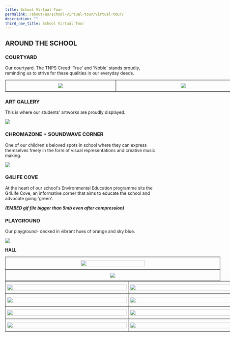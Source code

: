 ```yaml
---
title: School Virtual Tour
permalink: /about-us/school-virtual-tour/virtual-tour/
description: ""
third_nav_title: School Virtual Tour
---
```

AROUND THE SCHOOL
-----------------

### COURTYARD

Our courtyard. The TNPS Creed 'True' and 'Noble' stands proudly, reminding us to strive for these qualities in our everyday deeds.


<style type="text/css">
.tg  {border-collapse:collapse;border-spacing:0;margin:0px auto;}
.tg td{border-color:black;border-style:solid;border-width:1px;font-family:Arial, sans-serif;font-size:14px;
  overflow:hidden;padding:10px 5px;word-break:normal;}
.tg th{border-color:black;border-style:solid;border-width:1px;font-family:Arial, sans-serif;font-size:14px;
  font-weight:normal;overflow:hidden;padding:10px 5px;word-break:normal;}
.tg .tg-nrix{text-align:center;vertical-align:middle}
</style>
<table class="tg" style="undefined;table-layout: fixed; width: 800px">
<colgroup>
<col style="width: 360px">
<col style="width: 440px">
</colgroup>
<tbody>
  <tr>
    <td class="tg-nrix"><img src="/images/Virtual%20Tour_1.jpeg"></td>
    <td class="tg-nrix"><img src="/images/giphy-min.gif"></td>
  </tr>
</tbody>
</table>

### ART GALLERY

This is where our students' artworks are proudly displayed.

![](/images/ArtGallery.gif)


### CHROMAZONE + SOUNDWAVE CORNER

One of our children's beloved spots in school where they can express themselves freely in the form of visual representations and creative music making.

![](/images/Chromazone_Soundwave%20Corner-min.gif)


### G4LIFE COVE

At the heart of our school's Environmental Education programme sits the G4Life Cove, an informative corner that aims to educate the school and advocate going 'green'.

***(EMBED gif file bigger than 5mb even after compression)***


### PLAYGROUND

Our playground- decked in vibrant hues of orange and sky blue.

![](/images/Playground-min.gif)

**HALL**

<style type="text/css">
.tg  {border-collapse:collapse;border-spacing:0;margin:0px auto;}
.tg td{border-color:black;border-style:solid;border-width:1px;font-family:Arial, sans-serif;font-size:14px;
  overflow:hidden;padding:10px 5px;word-break:normal;}
.tg th{border-color:black;border-style:solid;border-width:1px;font-family:Arial, sans-serif;font-size:14px;
  font-weight:normal;overflow:hidden;padding:10px 5px;word-break:normal;}
.tg .tg-nrix{text-align:center;vertical-align:middle}
</style>
<table class="tg" style="undefined;table-layout: fixed; width: 700px">
<colgroup>
<col style="width: 700px">
</colgroup>
<tbody>
  <tr>
    <td class="tg-nrix"><img src="/images/Hall_1.jpeg" 
     style="width:55%">
</td>
  </tr>
  <tr>
    <td class="tg-nrix"><img src="/images/Hall_2.jpeg"></td>
  </tr>
</tbody>
</table>

<style type="text/css">
.tg  {border-collapse:collapse;border-spacing:0;margin:0px auto;}
.tg td{border-color:black;border-style:solid;border-width:1px;font-family:Arial, sans-serif;font-size:14px;
  overflow:hidden;padding:10px 5px;word-break:normal;}
.tg th{border-color:black;border-style:solid;border-width:1px;font-family:Arial, sans-serif;font-size:14px;
  font-weight:normal;overflow:hidden;padding:10px 5px;word-break:normal;}
.tg .tg-nrix{text-align:center;vertical-align:middle}
</style>
<table class="tg" style="undefined;table-layout: fixed; width: 800px">
<colgroup>
<col style="width: 400px">
<col style="width: 400px">
</colgroup>
<tbody>
  <tr>
    <td class="tg-nrix"><img src="/images/ISH%20Building_1.jpeg" 
     style="width:100%"></td>
    <td class="tg-nrix"><img src="/images/ISH%20Building_2.jpeg" 
     style="width:100%"></td>
  </tr>
  <tr>
    <td class="tg-nrix"><img src="/images/ISH%20Building_3.jpeg" 
     style="width:100%"></td>
    <td class="tg-nrix"><img src="/images/ISH%20Building_4.jpeg" 
     style="width:100%"></td>
  </tr>
  <tr>
    <td class="tg-nrix"><img src="/images/ISH%20Building_5.jpeg" 
     style="width:100%"></td>
    <td class="tg-nrix"><img src="/images/ISH%20Building_6.jpeg" 
     style="width:100%"></td>
  </tr>
  <tr>
    <td class="tg-nrix"><img src="/images/ISH%20Building_7.jpeg" 
     style="width:100%"></td>
    <td class="tg-nrix"><img src="/images/ISH%20Building_8.jpeg" 
     style="width:100%"></td>
  </tr>
</tbody>
</table>